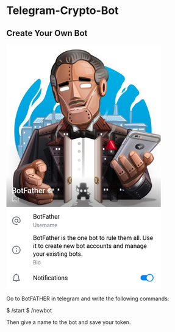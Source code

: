 # Telegram-Crypto-Bot

## Create Your Own Bot

![BotFathe](https://github.com/kursatkomurcu/telegram-crypto-bot/blob/main/botFather.png)

Go to BotFATHER in telegram and write the following commands:

$ /start
$ /newbot

Then give a name to the bot and save your token.
